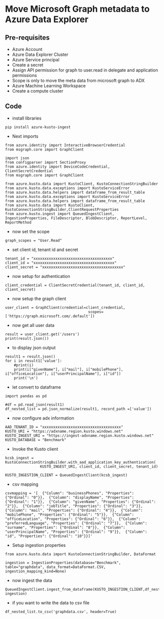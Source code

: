 # Move Microsoft Graph metadata to Azure Data Explorer

## Pre-requisites

- Azure Account
- Azure Data Explorer Cluster
- Azure Service principal
- Create a secret
- Assign API permission for graph to user.read in delegate and application permissions
- Scope is only to move the meta data from microsoft graph to ADX
- Azure Machine Learning Workspace
- Create a compute cluster

## Code

- install libraries

```
pip install azure-kusto-ingest
```

- Next imports

```
from azure.identity import InteractiveBrowserCredential
from msgraph.core import GraphClient
```

```
import json
from configparser import SectionProxy
from azure.identity import DeviceCodeCredential, ClientSecretCredential
from msgraph.core import GraphClient
```

```
from azure.kusto.data import KustoClient, KustoConnectionStringBuilder
from azure.kusto.data.exceptions import KustoServiceError
from azure.kusto.data.helpers import dataframe_from_result_table
from azure.kusto.data.exceptions import KustoServiceError
from azure.kusto.data.helpers import dataframe_from_result_table
from azure.kusto.data import KustoClient, KustoConnectionStringBuilder,ClientRequestProperties
from azure.kusto.ingest import QueuedIngestClient, IngestionProperties, FileDescriptor, BlobDescriptor, ReportLevel, ReportMethod
```

- now set the scope

```
graph_scopes = "User.Read"
```

- set client id, tenant id and secret

```
tenant_id = "xxxxxxxxxxxxxxxxxxxxxxxxxxxxxxxxxxxx"
client_id = "xxxxxxxxxxxxxxxxxxxxxxxxxxxxxxxxxxxxx"
client_secret = "xxxxxxxxxxxxxxxxxxxxxxxxxxxxxxxxxxxxx"
```

- now setup for authentication

```
client_credential = ClientSecretCredential(tenant_id, client_id, client_secret)
```

- now setup the graph client

```
user_client = GraphClient(credential=client_credential,
                                      scopes=['https://graph.microsoft.com/.default'])
```

- now get all user data

```
result = user_client.get('/users')
print(result.json())
```

- to display json output

```
result1 = result.json()
for i in result1['value']:
    #print(i)
    print(i["givenName"], i["mail"], i["mobilePhone"], i["officeLocation"], i["userPrincipalName"], i["id"])
    print('\n')
```

- let convert to dataframe

```
import pandas as pd

#df = pd.read_json(result1)
df_nested_list = pd.json_normalize(result1, record_path =['value'])
```

- now configure adx information

```
AAD_TENANT_ID = "xxxxxxxxxxxxxxxxxxxxxxxxxxxxxxxxxxxx"
KUSTO_URI = "https://adxname.region.kusto.windows.net"
KUSTO_INGEST_URI = "https://ingest-adxname.region.kusto.windows.net"
KUSTO_DATABASE = "Benchmark"
```

- Invoke the Kusto client

```
kcsb_ingest = KustoConnectionStringBuilder.with_aad_application_key_authentication(
                KUSTO_INGEST_URI, client_id, client_secret, tenant_id)  
```

```
KUSTO_INGESTION_CLIENT = QueuedIngestClient(kcsb_ingest)
```

- csv mapping

```
csvmapping = '[  {"Column": "businessPhones", "Properties": {"Ordinal": "0"}},  {"Column": "displayName", "Properties": {"Ordinal": "1"}},  {"Column": "givenName", "Properties": {"Ordinal": "2"}},  {"Column": "jobTitle", "Properties": {"Ordinal": "3"}},  {"Column": "mail", "Properties": {"Ordinal": "4"}},  {"Column": "mobilePhone", "Properties": {"Ordinal": "5"}},  {"Column": "officeLocation", "Properties": {"Ordinal": "6"}},  {"Column": "preferredLanguage", "Properties": {"Ordinal": "7"}},  {"Column": "surname", "Properties": {"Ordinal": "8"}},  {"Column": "userPrincipalName", "Properties": {"Ordinal": "9"}},  {"Column": "id", "Properties": {"Ordinal": "10"}}]'
```

- Setup ingestion properties

```
from azure.kusto.data import KustoConnectionStringBuilder, DataFormat
```

```
ingestion = IngestionProperties(database="Benchmark", table="graphdata", data_format=DataFormat.CSV, ingestion_mapping_kind=None)
```

- now ingest the data

```
QueuedIngestClient.ingest_from_dataframe(KUSTO_INGESTION_CLIENT,df_nested_list, ingestion)
```

- if you want to write the data to csv file

```
df_nested_list.to_csv('graphdata.csv', header=True)
```